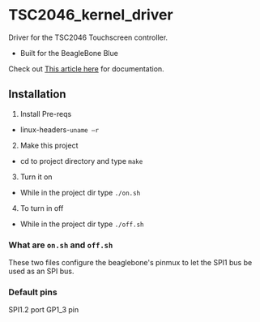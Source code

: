 # TSC2046_kernel_driver
Driver for the TSC2046 Touchscreen controller.

* Built for the BeagleBone Blue

Check out [This article here](https://elinux.org/ECE497_Project:_TSC2046_Kernel_Driver) for documentation.

## Installation
1. Install Pre-reqs
 * linux-headers-`uname –r`
2. Make this project
 * cd to project directory and type `make`
3. Turn it on
 * While in the project dir type `./on.sh`
4. To turn in off
 * While in the project dir type `./off.sh`

### What are `on.sh` and `off.sh`
These two files configure the beaglebone's pinmux to let the SPI1 bus be used as an SPI bus.

### Default pins
SPI1.2 port
GP1\_3 pin
